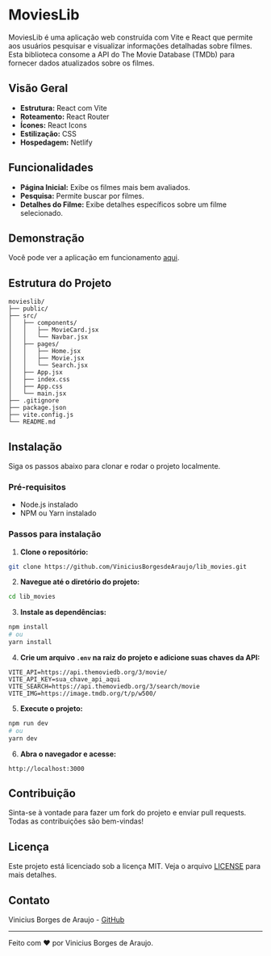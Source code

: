 # MoviesLib

MoviesLib é uma aplicação web construída com Vite e React que permite aos usuários pesquisar e visualizar informações detalhadas sobre filmes. Esta biblioteca consome a API do The Movie Database (TMDb) para fornecer dados atualizados sobre os filmes.

## Visão Geral

- **Estrutura:** React com Vite
- **Roteamento:** React Router
- **Ícones:** React Icons
- **Estilização:** CSS
- **Hospedagem:** Netlify

## Funcionalidades

- **Página Inicial:** Exibe os filmes mais bem avaliados.
- **Pesquisa:** Permite buscar por filmes.
- **Detalhes do Filme:** Exibe detalhes específicos sobre um filme selecionado.

## Demonstração

Você pode ver a aplicação em funcionamento [aqui](https://lib-movies.netlify.app/).

## Estrutura do Projeto

```plaintext
movieslib/
├── public/
├── src/
│   ├── components/
│   │   ├── MovieCard.jsx
│   │   └── Navbar.jsx
│   ├── pages/
│   │   ├── Home.jsx
│   │   ├── Movie.jsx
│   │   └── Search.jsx
│   ├── App.jsx
│   ├── index.css
│   ├── App.css
│   └── main.jsx
├── .gitignore
├── package.json
├── vite.config.js
└── README.md
```

## Instalação

Siga os passos abaixo para clonar e rodar o projeto localmente.

### Pré-requisitos

- Node.js instalado
- NPM ou Yarn instalado

### Passos para instalação

1. **Clone o repositório:**

```bash
git clone https://github.com/ViniciusBorgesdeAraujo/lib_movies.git
```

2. **Navegue até o diretório do projeto:**

```bash
cd lib_movies
```

3. **Instale as dependências:**

```bash
npm install
# ou
yarn install
```

4. **Crie um arquivo `.env` na raiz do projeto e adicione suas chaves da API:**

```env
VITE_API=https://api.themoviedb.org/3/movie/
VITE_API_KEY=sua_chave_api_aqui
VITE_SEARCH=https://api.themoviedb.org/3/search/movie
VITE_IMG=https://image.tmdb.org/t/p/w500/
```

5. **Execute o projeto:**

```bash
npm run dev
# ou
yarn dev
```

6. **Abra o navegador e acesse:**

```plaintext
http://localhost:3000
```

## Contribuição

Sinta-se à vontade para fazer um fork do projeto e enviar pull requests. Todas as contribuições são bem-vindas!

## Licença

Este projeto está licenciado sob a licença MIT. Veja o arquivo [LICENSE](LICENSE) para mais detalhes.

## Contato

Vinicius Borges de Araujo - [GitHub](https://github.com/ViniciusBorgesdeAraujo)

---

Feito com ♥ por Vinicius Borges de Araujo.
